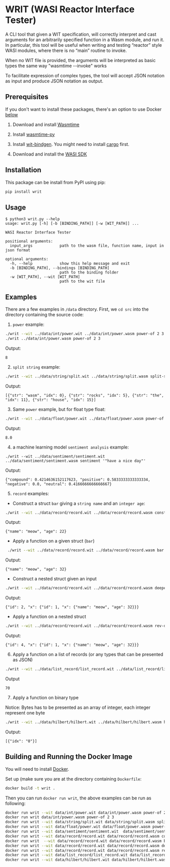 # WRIT (WASI Reactor Interface Tester)

A CLI tool that given a WIT specification, will correctly interpret and cast arguments for an arbitrarily specified function in a Wasm module, and run it.  In particular, this tool will be useful when writing and testing “reactor” style WASI modules, where there is no “main” routine to invoke.

When no WIT file is provided, the arguments will be interpreted as basic types the same way "wasmtime --invoke" works

To facilitate expression of complex types, the tool will accept JSON notation as input and produce JSON notation as output.

## Prerequisites
If you don't want to install these packages, there's an option to use Docker [below](#building-and-running-the-docker-image)
1. Download and install [Wasmtime](https://wasmtime.dev/)

2. Install [wasmtime-py](https://github.com/bytecodealliance/wasmtime-py)

3. Install [wit-bindgen](https://github.com/bytecodealliance/wit-bindgen). You might need to install [cargo](https://doc.rust-lang.org/cargo/getting-started/installation.html) first.

4. Download and install the [WASI SDK](https://github.com/WebAssembly/wasi-sdk/releases/tag/wasi-sdk-14)

## Installation
This package can be install from PyPI using pip:
```sh
pip install writ
```

## Usage
```console
$ python3 writ.py --help
usage: writ.py [-h] [-b [BINDING_PATH]] [-w [WIT_PATH]] ...

WASI Reactor Interface Tester

positional arguments:
  input_args            path to the wasm file, function name, input in json format

optional arguments:
  -h, --help            show this help message and exit
  -b [BINDING_PATH], --bindings [BINDING_PATH]
                        path to the binding folder
  -w [WIT_PATH], --wit [WIT_PATH]
                        path to the wit file
```

## Examples 
There are a few examples in `/data` directory. First, we `cd src` into the directory containing the source code:
1. `power` example: 
```sh
./writ --wit ../data/int/power.wit ../data/int/power.wasm power-of 2 3
./writ ../data/int/power.wasm power-of 2 3
```
Output:
```console
8
```

2. `split string` example:
```sh
./writ --wit ../data/string/split.wit ../data/string/split.wasm split-str '"wasm_rocks_the_house"' '"_"'
```
Output:
```console
[{"str": "wasm", "idx": 0}, {"str": "rocks", "idx": 5}, {"str": "the", "idx": 11}, {"str": "house", "idx": 15}]
```

3. Same `power` example, but for float type
float:
```sh
./writ --wit ../data/float/power.wit ../data/float/power.wasm power-of 2.0 3.0
```
Output:
```console
8.0
```
4. a machine learning model `sentiment analysis` example:
```
./writ --wit ../data/sentiment/sentiment.wit  ../data/sentiment/sentiment.wasm sentiment '"have a nice day"'
```
Output:
```console
{"compound": 0.4214636152117623, "positive": 0.5833333333333334, "negative": 0.0, "neutral": 0.4166666666666667}
```

5. `record` examples:
* Construct a struct `bar` giving a `string name` and an `integer age`:
```sh
./writ --wit ../data/record/record.wit ../data/record/record.wasm construct-bar '"meow"' 22
```
Output:
```console
{"name": "meow", "age": 22}
```
* Apply a function on a given struct (`bar`)
```sh
 ./writ --wit ../data/record/record.wit ../data/record/record.wasm bar '{"name": "meow", "age": 22}'
```
Output:
```console
{"name": "meow", "age": 32}
```

* Construct a nested struct given an input
```sh
./writ --wit ../data/record/record.wit ../data/record/record.wasm deeper-bar '{"name": "meow", "age": 22}'
```
Output:
```console
{"id": 2, "x": {"id": 1, "x": {"name": "meow", "age": 32}}}
```

* Apply a function on a nested struct
```sh
./writ --wit ../data/record/record.wit ../data/record/record.wasm rev-deeper-bar '{"id": 2, "x": {"id": 1, "x": {"name": "meow", "age": 32}}}'
```
Output:
```console
{"id": 4, "x": {"id": 1, "x": {"name": "meow", "age": 32}}}
```

6. Apply a function on a list of records (or any types that can be presented as JSON)
```sh
./writ --wit ../data/list_record/list_record.wit ../data/list_record/list_record.wasm test-list-record '[{"name": "doggo", "age": 42}, {"name":"meow", "age":28}]'
```
Output
```console
70
```
7. Apply a function on binary type

Notice: Bytes has to be presented as an array of integer, each integer represent one byte
```sh
./writ --wit ../data/hilbert/hilbert.wit ../data/hilbert/hilbert.wasm hilbert-encode '{"vec": [19,2,20,56,6,2,25,19], "min-value": 1.0, "max-value": 3.0, "scale": 6.0}'
```
Output:
```console
[{"idx": "0"}]
```

## Building and Running the Docker Image
You will need to install [Docker](https://docs.docker.com/engine/install/).

Set up (make sure you are at the directory containing `Dockerfile`:
```sh
docker build -t writ .
```

Then you can run `docker run writ`, the above examples can be run as following:
```sh
docker run writ --wit data/int/power.wit data/int/power.wasm power-of 2 3
docker run writ data/int/power.wasm power-of 2 3
docker run writ --wit data/string/split.wit data/string/split.wasm split-str '"wasm_rocks_the_house"' '"_"'
docker run writ --wit data/float/power.wit data/float/power.wasm power-of 2.0 3.0
docker run writ --wit data/sentiment/sentiment.wit  data/sentiment/sentiment.wasm sentiment '"have a nice day"'
docker run writ --wit data/record/record.wit data/record/record.wasm construct-bar '"meow"' 22
docker run writ  --wit data/record/record.wit data/record/record.wasm bar '{"name": "meow", "age": 22}'
docker run writ --wit data/record/record.wit data/record/record.wasm deeper-bar '{"name": "meow", "age": 22}'
docker run writ --wit data/record/record.wit data/record/record.wasm rev-deeper-bar '{"id": 2, "x": {"id": 1, "x": {"name": "meow", "age": 32}}}'
docker run writ --wit data/list_record/list_record.wit data/list_record/list_record.wasm test-list-record '[{"name": "doggo", "age": 42}, {"name":"meow", "age":28}]'
docker run writ --wit data/hilbert/hilbert.wit data/hilbert/hilbert.wasm hilbert-encode '{"vec": [19,2,20,56,6,2,25,19], "min-value": 1.0, "max-value": 3.0, "scale": 6.0}'
```
